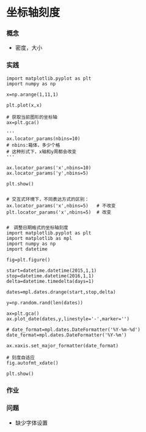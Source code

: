 # 坐标轴刻度

### 概念
- 密度，大小

### 实践
    import matplotlib.pyplot as plt
    import numpy as np
    
    x=np.arange(1,11,1)
    
    plt.plot(x,x)
    
    # 获取当前图形的坐标轴
    ax=plt.gca()
    
    '''
    ax.locator_params(nbins=10)
    # nbins:箱体，多少个格
    # 这种形式下，x轴和y周都会改变
    '''
    
    ax.locator_params('x',nbins=10)
    ax.locator_params('y',nbins=5)
    
    plt.show()

###
    # 交互式环境下，不同表达方式的区别：
    ax.locator_params('x',nbins=5)   # 不改变
    plt.locator_params('x',nbins=5)  # 改变

###
    #　调整日期格式的坐标轴刻度
    import matplotlib.pyplot as plt
    import matplotlib as mpl
    import numpy as np
    import datetime
    
    fig=plt.figure()
    
    start=datetime.datetime(2015,1,1)
    stop=datetime.datetime(2016,1,1)
    delta=datetime.timedelta(days=1)
    
    dates=mpl.dates.drange(start,stop,delta)
    
    y=np.random.rand(len(dates))
    
    ax=plt.gca()
    ax.plot_date(dates,y,linestyle='-',marker='')
    
    # date_format=mpl.dates.DateFormatter('%Y-%m-%d')
    date_format=mpl.dates.DateFormatter('%Y-%m')
    
    ax.xaxis.set_major_formatter(date_format)
    
    # 刻度自适应
    fig.autofmt_xdate()
    
    plt.show()

### 作业


### 问题
- 缺少字体设置